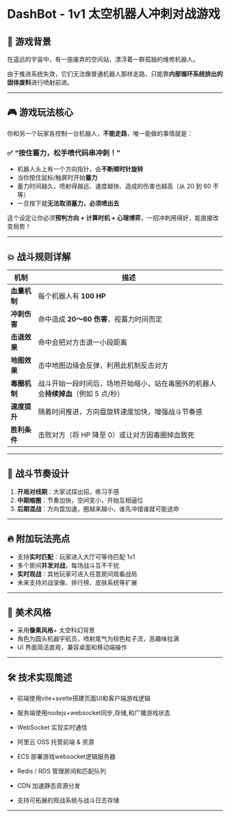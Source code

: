 
# DashBot - 1v1 太空机器人冲刺对战游戏

## 🌌 游戏背景

在遥远的宇宙中，有一座废弃的空间站，漂浮着一群孤独的维修机器人。

由于推进系统失效，它们无法像普通机器人那样走路，只能靠**内部循环系统排出的固体废料**进行喷射前进。

---

## 🎮 游戏玩法核心

你和另一个玩家各控制一台机器人，**不能走路**，唯一能做的事情就是：

### ✅ “按住蓄力，松手喷代码串冲刺！”

- 机器人头上有一个方向指针，会**不断顺时针旋转**
- 当你按住鼠标/触屏时开始**蓄力**
- 蓄力时间越久，喷射得越远、速度越快、造成的伤害也越高（从 20 到 60 不等）
- 一旦按下就**无法取消蓄力，必须喷出去**

这个设定让你必须**预判方向 + 计算时机 + 心理博弈**，一招冲刺用得好，能直接改变局势！

---

## 💥 战斗规则详解

| 机制       | 描述                                            |
|----------|-----------------------------------------------|
| **血量机制** | 每个机器人有 **100 HP**                             |
| **冲刺伤害** | 命中造成 **20～60 伤害**，视蓄力时间而定                     |
| **击退效果** | 命中会把对方击退一小段距离                                 |
| **地图效果** | 击中地图边缘会反弹，利用此机制反击对方                           |
| **毒圈机制** | 战斗开始一段时间后，场地开始缩小，站在毒圈外的机器人会**持续掉血**（例如 5 点/秒） |
| **速度提升** | 随着时间推进，方向盘旋转速度加快，增强战斗节奏感                      |
| **胜利条件** | 击败对方（将 HP 降至 0）或让对方因毒圈掉血致死                    |

---

## 🧠 战斗节奏设计

1. **开局对线期**：大家试探出招，练习手感
2. **中期缩圈**：节奏加快，空间变小，开始互相逼位
3. **后期混战**：方向盘加速，圈越来越小，谁先冲错谁就可能送命

---

## 🔥 附加玩法亮点

- 支持**实时匹配**：玩家进入大厅可等待匹配 1v1
- 多个房间**并发对战**，每场战斗互不干扰
- **实时观战**：其他玩家可进入任意房间观看战局
- 未来支持对战录像、排行榜、皮肤系统等扩展

---

## 🎨 美术风格

- 采用**像素风格**+ 太空科幻背景
- 角色为圆头机器宇航员，喷射尾气为棕色粒子流，恶趣味拉满
- UI 界面简洁直观，兼容桌面和移动端操作

---

## 🛠 技术实现简述

- 前端使用vite+svelte搭建页面UI和客户端游戏逻辑
- 服务端使用nodejs+websocket同步,存储,和广播游戏状态

- WebSocket 实现实时通信
- 阿里云 OSS 托管前端 & 资源
- ECS 部署游戏websocket逻辑服务器
- Redis / RDS 管理房间和匹配队列
- CDN 加速静态资源分发
- 支持可拓展的观战系统与战斗日志存储

---